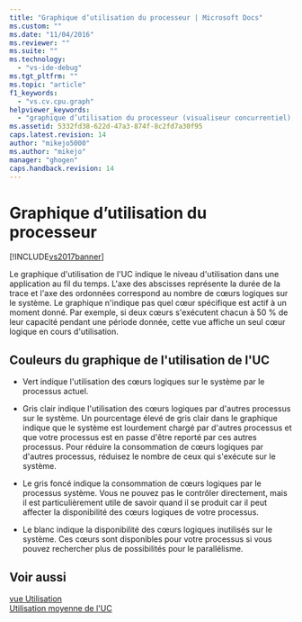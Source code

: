```yaml
---
title: "Graphique d’utilisation du processeur | Microsoft Docs"
ms.custom: ""
ms.date: "11/04/2016"
ms.reviewer: ""
ms.suite: ""
ms.technology: 
  - "vs-ide-debug"
ms.tgt_pltfrm: ""
ms.topic: "article"
f1_keywords: 
  - "vs.cv.cpu.graph"
helpviewer_keywords: 
  - "graphique d’utilisation du processeur (visualiseur concurrentiel), graphique d’utilisation du processeur"
ms.assetid: 5332fd38-622d-47a3-874f-8c2fd7a30f95
caps.latest.revision: 14
author: "mikejo5000"
ms.author: "mikejo"
manager: "ghogen"
caps.handback.revision: 14
---
```

# Graphique d’utilisation du processeur
[!INCLUDE[vs2017banner](../code-quality/includes/vs2017banner.md)]

Le graphique d'utilisation de l'UC indique le niveau d'utilisation dans une application au fil du temps.  L'axe des abscisses représente la durée de la trace et l'axe des ordonnées correspond au nombre de cœurs logiques sur le système.  Le graphique n'indique pas quel cœur spécifique est actif à un moment donné.  Par exemple, si deux cœurs s'exécutent chacun à 50 % de leur capacité pendant une période donnée, cette vue affiche un seul cœur logique en cours d'utilisation.  
  
## Couleurs du graphique de l'utilisation de l'UC  
  
-   Vert indique l'utilisation des cœurs logiques sur le système par le processus actuel.  
  
-   Gris clair indique l'utilisation des cœurs logiques par d'autres processus sur le système.  Un pourcentage élevé de gris clair dans le graphique indique que le système est lourdement chargé par d'autres processus et que votre processus est en passe d'être reporté par ces autres processus.  Pour réduire la consommation de cœurs logiques par d'autres processus, réduisez le nombre de ceux qui s'exécute sur le système.  
  
-   Le gris foncé indique la consommation de cœurs logiques par le processus système.  Vous ne pouvez pas le contrôler directement, mais il est particulièrement utile de savoir quand il se produit car il peut affecter la disponibilité des cœurs logiques de votre processus.  
  
-   Le blanc indique la disponibilité des cœurs logiques inutilisés sur le système.  Ces cœurs sont disponibles pour votre processus si vous pouvez rechercher plus de possibilités pour le parallélisme.  
  
## Voir aussi  
 [vue Utilisation](../profiling/utilization-view.md)   
 [Utilisation moyenne de l'UC](../profiling/average-cpu-utilization.md)